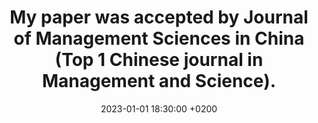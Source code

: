 ---
title: "My paper was accepted by Journal of Management Sciences in China (Top 1 Chinese journal in Management and Science)."
date: 2023-01-01 18:30:00 +0200
---
